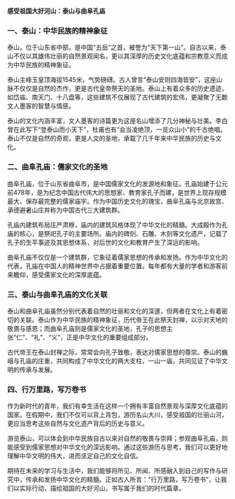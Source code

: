 **感受祖国大好河山：泰山与曲阜孔庙**

### 一、泰山：中华民族的精神象征

泰山，位于山东省中部，是中国“五岳”之首，被誉为“天下第一山”。自古以来，泰山不仅以其雄伟壮丽的自然景观闻名，更以其深厚的历史文化底蕴和宗教意义而成为中华民族的精神象征。

泰山主峰玉皇顶海拔1545米，气势磅礴。古人曾言“泰山安则四海皆安”，这座山脉不仅仅是自然的杰作，更是古代皇帝祭天的圣地。泰山上有着众多的历史遗迹，如岱庙、南天门、十八盘等，这些建筑不仅展现了古代建筑的宏伟，更凝聚了无数文人墨客的智慧与情感。

泰山的文化内涵丰富，文人墨客的诗篇更为这座名山增添了几分神秘与壮美。李白曾在此写下“登泰山而小天下”，杜甫也有“会当凌绝顶，一览众山小”的千古绝唱。泰山不仅是自然的奇观，更是人文的圣地，承载了几千年来中华民族的历史与文化。

### 二、曲阜孔庙：儒家文化的圣地

曲阜孔庙，位于山东省曲阜市，是中国儒家文化的发源地和象征。孔庙始建于公元前478年，是为纪念中国古代伟大的思想家、教育家孔子而建，是世界上现存规模最大、保存最完整的儒家庙宇。作为中国历史文化的瑰宝，曲阜孔庙与北京故宫、承德避暑山庄并称为中国古代三大建筑群。

孔庙内建筑布局庄严肃穆，庙内的建筑风格体现了中华文化的精髓。大成殿作为孔庙的核心，是祭祀孔子的主要场所。庙内的碑刻、石雕、木刻等文化遗产，记载了孔子的生平事迹及其思想体系，对后世的文化和教育产生了深远的影响。

曲阜孔庙不仅仅是一个建筑群，它象征着儒家思想的传承和发扬。作为中华文化的代表，孔庙在中国人的精神世界中占据着重要位置。每年都有大量的学者和游客前来瞻仰，感受儒家文化的深厚底蕴。

### 三、泰山与曲阜孔庙的文化关联

泰山和曲阜孔庙虽然分别代表着自然的壮丽和文化的深邃，但两者在文化上有着密切的关联。泰山作为中华民族的精神象征，历代帝王在此祭天封禅，以示对天地的敬畏与感恩；而曲阜孔庙则是儒家文化的圣地，孔子的思想主张“仁”、“礼”、“义”，正是中华文化的重要组成部分。

古代帝王在泰山封禅之际，常常会向孔子致敬，表达对儒家思想的尊崇。泰山的巍峨与孔庙的庄重，共同构成了中华文化的两大支柱，一山一庙，共同见证了中华文明的传承与发展。

### 四、行万里路，写万卷书

作为新时代的青年，我们有幸生活在这样一个拥有丰富自然景观与深厚文化底蕴的国家。在假期中，我们不仅可以背上背包，游历名山大川，感受祖国的壮丽山河，更应当思考这些自然与文化遗产背后的历史与意义。

游览泰山，可以体会到中华民族自古以来对自然的敬畏与崇拜；参观曲阜孔庙，则能感受到儒家思想对中华文化的深远影响。通过这些游历与思考，我们可以更好地理解中华文明的伟大，进而坚定自己的文化自信。

期待在未来的学习与生活中，我们能够将所见、所闻、所感融入到自己的写作与研究中，传承和发扬中华文化的精髓。正如古人所言：“行万里路，写万卷书”，让我们以实际行动，描绘祖国的大好河山，书写属于我们的时代篇章。